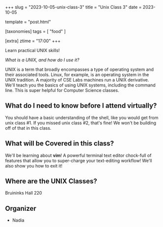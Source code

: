 +++
slug = "2023-10-05-unix-class-3"
title = "Unix Class 3"
date = 2023-10-05

template = "post.html"

[taxonomies]
tags = [ "food" ]

[extra]
ztime = "17:00"
+++

Learn practical UNIX skills!

<!-- more -->

*What is a UNIX, and how do I use it?*

UNIX is a term that broadly encompasses a type of operating system and their associated tools. Linux, for example, is an operating system
in the UNIX tradition. A majority of CSE Labs machines run a UNIX derivative. We'll teach you the basics of using UNIX systems, including
the command line. This is super helpful for Computer Science classes.

## What do I need to know before I attend virtually?

You should have a basic understanding of the shell, like you would get from unix class #1.
If you missed unix class #2, that's fine! We won't be building off of that in this class.

## What will be Covered in this class?

We'll be learning about **vim**! A powerful terminal text editor chock-full of features that allow you to super-charge your text-editing workflow!
We'll also show you how to exit it!


## Where are the UNIX Classes?

Bruininks Hall 220

## Organizer
* Nadia

